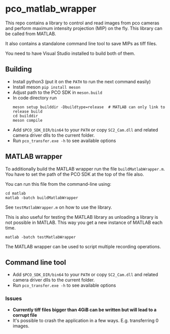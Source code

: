 # pco_matlab_wrapper

This repo contains a library to control and read images from pco cameras and perform maximum intensity projection (MIP) on the fly.
This library can be called from MATLAB.

It also contains a standalone command line tool to save MIPs as tiff files.

You need to have Visual Studio installed to build both of them.

## Building
- Install python3 (put it on the `PATH` to run the next command easily)
- Install meson `pip install meson`
- Adjust path to the PCO SDK in `meson.build`
- In code directory run
  ```
  meson setup builddir -Dbuildtype=release  # MATLAB can only link to release build
  cd builddir
  meson compile
  ```
- Add `$PCO_SDK_DIR/bin64` to your `PATH` or copy `SC2_Cam.dll` and related camera driver dlls to the current folder.
- Run `pco_transfer.exe -h` to see available options

## MATLAB wrapper
To additionally build the MATLAB wrapper run the file `buildMatlabWrapper.m`.
You have to set the path of the PCO SDK at the top of the file also.

You can run this file from the command-line using:
```
cd matlab
matlab -batch buildMatlabWrapper
```

See `testMatlabWrapper.m` on how to use the library.

This is also useful for testing the MATLAB library as unloading a library is not possible in MATLAB.
This way you get a new instance of MATLAB each time.
```
matlab -batch testMatlabWrapper
```

The MATLAB wrapper can be used to script multiple recording operations.

## Command line tool
- Add `$PCO_SDK_DIR/bin64` to your `PATH` or copy `SC2_Cam.dll` and related camera driver dlls to the current folder.
- Run `pco_transfer.exe -h` to see available options

### Issues
- **Currently tiff files bigger than 4GiB can be written but will lead to a corrupt file**
- It's possible to crash the application in a few ways. E.g. transferring 0 images.